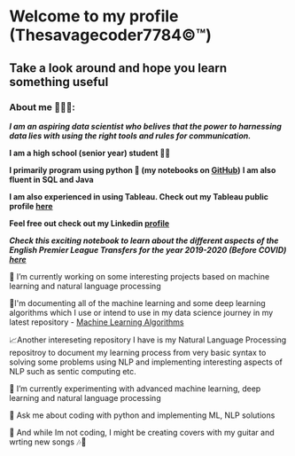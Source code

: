 # Welcome to my profile (Thesavagecoder7784©️™️)
## Take a look around and hope you learn something useful 
### About me 👨🏻‍💻:
***I am an aspiring data scientist who belives that the power to harnessing data lies with using the right tools and rules for communication.***

**I am a high school (senior year) student 👨‍🎓**

**I primarily program using python 🐍 (my notebooks on [GitHub](https://github.com/Thesavagecoder7784/Statistical-Data-Analysis-With-Pandas))**
**I am also fluent in SQL and Java**

**I am also experienced in using Tableau. Check out my Tableau public profile [here](https://public.tableau.com/profile/prabhat6777#!/)**

**Feel free out check out my Linkedin [profile](https://www.linkedin.com/in/prabhat-palraj-237719172/)**

***Check this exciting notebook to learn about the different aspects of the English Premier League Transfers for the year 2019-2020 (Before COVID) [here](https://github.com/Thesavagecoder7784/Statistical-Data-Analysis-With-Pandas/blob/master/English%20Premier%20League%20Transfers%20Analysis%202019-20.ipynb)***

🔭 I’m currently working on some interesting projects based on machine learning and natural language processing

📄I'm documenting all of the machine learning and some deep learning algorithms which I use or intend to use in my data science journey in my latest repository - [Machine Learning Algorithms](https://github.com/Thesavagecoder7784/Machine-Learning-Algorthims)

📈Another intereseting repository I have is my Natural Language Processing repositroy to document my learning process from very basic syntax to solving some problems using NLP and implementing interesting aspects of NLP such as sentic computing etc.

🌱 I’m currently experimenting with advanced machine learning, deep learning and natural language processing

💬 Ask me about coding with python and implementing ML, NLP solutions

🎸 And while Im not coding, I might be creating covers with my guitar and wrting new songs 🎶🎵
